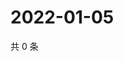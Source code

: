 # 2022-01-05

共 0 条

<!-- BEGIN WEIBO -->
<!-- 最后更新时间 Wed Jan 05 2022 20:24:36 GMT+0800 (China Standard Time) -->

<!-- END WEIBO -->
